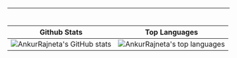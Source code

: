 
---

 <h1 align="center">
 
|   Github Stats    |   Top Languages             |
|    -----------    |   -----------------------   |
| ![AnkurRajneta's GitHub stats](https://github-readme-stats.vercel.app/api?username=AnkurRajneta&theme=algolia&show_icons=true) | ![AnkurRajneta's top languages](https://github-readme-stats.vercel.app/api/top-langs/?username=AnkurRajneta&langs_count=10&show_icons=true&title_color=FF7777&icon_color=f6c32c&text_color=9f9f9f&bg_color=151515&count_private=true&layout=compact) |

 </h1>
